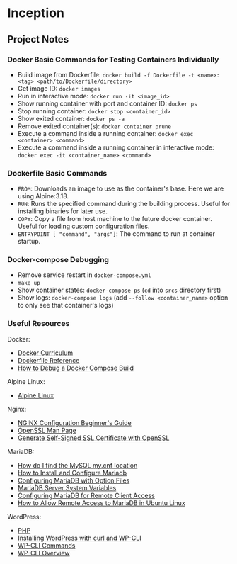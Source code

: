 # Inception

## Project Notes

### Docker Basic Commands for Testing Containers Individually

* Build image from Dockerfile: `docker build -f Dockerfile -t <name>:<tag> <path/to/Dockerfile/directory>`
* Get image ID: `docker images`
* Run in interactive mode: `docker run -it <image_id>`
* Show running container with port and container ID: `docker ps`
* Stop running container: `docker stop <container_id>`
* Show exited container: `docker ps -a`
* Remove exited container(s): `docker container prune`
* Execute a command inside a running container: `docker exec <container> <command>`
* Execute a command inside a running container in interactive mode: `docker exec -it <container_name> <command>`

### Dockerfile Basic Commands
* `FROM`: Downloads an image to use as the container's base. Here we are using Alpine:3.18.
* `RUN`: Runs the specified command during the building process. Useful for installing binaries for later use.
* `COPY`: Copy a file from host machine to the future docker container. Useful for loading custom configuration files.
* `ENTRYPOINT [ "command", "args"]`: The command to run at conainer startup.

### Docker-compose Debugging
* Remove service restart in `docker-compose.yml`
* `make up`
* Show container states: `docker-compose ps` (`cd` into `srcs` directory first)
* Show logs: `docker-compose logs` (add `--follow <container_name>` option to only see that container's logs)

### Useful Resources

Docker:

* [Docker Curriculum](https://docker-curriculum.com/)
* [Dockerfile Reference](https://docs.docker.com/engine/reference/builder/)
* [How to Debug a Docker Compose Build](https://www.matthewsetter.com/basic-docker-compose-debugging/)

Alpine Linux:

* [Alpine Linux](https://www.alpinelinux.org/)

Nginx:

* [NGINX Configuration Beginner's Guide](https://nginx.org/en/docs/beginners_guide.html)
* [OpenSSL Man Page](https://www.openssl.org/docs/man1.0.2/man1/openssl-req.html)
* [Generate Self-Signed SSL Certificate with OpenSSL](https://stackoverflow.com/a/10176685)

MariaDB:

* [How do I find the MySQL my.cnf location](https://stackoverflow.com/a/2485758)
* [How to Install and Configure Mariadb](https://www.rootusers.com/how-to-install-and-configure-mariadb/)
* [Configuring MariaDB with Option Files](https://mariadb.com/kb/en/configuring-mariadb-with-option-files/)
* [MariaDB Server System Variables](https://mariadb.com/kb/en/server-system-variables/)
* [Configuring MariaDB for Remote Client Access](https://mariadb.com/kb/en/configuring-mariadb-for-remote-client-access/)
* [How to Allow Remote Access to MariaDB in Ubuntu Linux](https://geekrewind.com/allow-remote-access-to-mariadb-database-server-on-ubuntu-18-04/)

WordPress:

* [PHP](https://www.php.net/)
* [Installing WordPress with curl and WP-CLI](https://make.wordpress.org/cli/handbook/guides/installing/)
* [WP-CLI Commands](https://developer.wordpress.org/cli/commands/)
* [WP-CLI Overview](https://jparks.work/index.php?title=Wp-cli)
